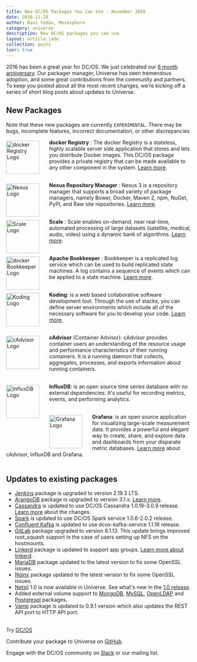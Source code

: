 ```yaml
---
title: New DC/OS Packages You Can Use - November 2016
date: 2016-11-28
author: Ravi Yadav, Mesosphere
category: universe
description: New DC/OS packages you can use
layout: article.jade
collection: posts
lunr: true
---
```


2016 has been a great year for DC/OS. We just celebrated our [6 month anniversary](https://dcos.io/blog/2016/dc-os-our-first-six-months/index.html). Our packager manager, Universe has seen tremendous adoption, and some great contributions from the community and partners. To keep you posted about all the most recent changes, we’re kicking off a series of short blog posts about updates to Universe.

## New Packages

Note that these new packages are currently `EXPERIMENTAL`. There may be bugs, incomplete features, incorrect documentation, or other discrepancies

<img style="float: left;margin-right: 27px;margin-top: 4px;" width="90" height="90" src="/assets/images/blog/2016-11-03_registry-logo.png" alt="docker Registry Logo"/> **docker Registry** : The docker Registry is a stateless, highly scalable server side application that stores and lets you distribute Docker images. This DC/OS package provides a private registry that can be made available to any other component in the system. [Learn more](https://github.com/dcos/examples/tree/master/1.8/registry).
<br/><br/>

<img style="float: left;margin-right: 27px;margin-top: 4px;" width="90" height="90" src="/assets/images/blog/2016-11-24_nexus_logo.png" alt="Nexus Logo"/> **Nexus Repository Manager** : Nexus 3 is a repository manager that supports a broad variety of package managers, namely Bower, Docker, Maven 2, npm, NuGet, PyPI, and Raw site repositories. [Learn more](https://github.com/dcos/examples/tree/master/1.8/nexus).
<br/><br/>

<img style="float: left;margin-right: 27px;margin-top: 4px;" width="90" height="90" src="/assets/images/blog/2016-11-24_scale_logo.png" alt="Scale Logo"/> **Scale** : Scale enables on-demand, near real-time, automated processing of large datasets (satellite, medical, audio, video) using a dynamic bank of algorithms. [Learn more](https://github.com/dcos/examples/tree/master/1.8/scale).
<br/><br/>

<img style="float: left;margin-right: 27px;margin-top: 4px;" width="90" height="90" src="/assets/images/blog/2016-11-24_bookkeeper_logo.png" alt="docker Bookkeeper Logo"/> **Apache Bookkeeper** : Bookkeeper is a replicated log service which can be used to build replicated state machines. A log contains a sequence of events which can be applied to a state machine. [Learn more](https://github.com/dcos/examples/tree/master/1.8/bookkeeper).
<br/><br/>

<img style="float: left;margin-right: 27px;margin-top: 4px;" width="90" height="90" src="/assets/images/blog/2016-11-24_koding_logo.png" alt="Koding Logo"/> **Koding**: is a web based collaborative software development tool. Through the use of stacks, you can define server environments which include all of the necessary software for you to develop your code. [Learn more](https://github.com/dcos/examples/tree/master/1.8/koding).
<br/><br/>

<img style="float: left;margin-right: 27px;margin-top: 4px;" width="90" height="90" src="/assets/images/blog/2016-11-24_cadvisor-logo.png" alt="cAdvisor Logo"/> **cAdvisor** (Container Advisor): cAdvisor provides container users an understanding of the resource usage and performance characteristics of their running containers. It is a running daemon that collects, aggregates, processes, and exports information about running containers.
<br/><br/>

<img style="float: left;margin-right: 27px;margin-top: 4px;" width="90" height="90" src="/assets/images/blog/2016-11-24_influxdb-logo.png" alt="InfluxDB Logo"/> **InfluxDB**: is an open source time series database with no external dependencies. It's useful for recording metrics, events, and performing analytics.
<br/><br/>

<img style="float: left;margin-right: 27px;margin-top: 4px;" width="90" height="90" src="/assets/images/blog/2016-11-24_grafana-logo.png" alt="Grafana Logo"/> **Grafana**: is an open source application for visualizing large-scale measurement data. It provides a powerful and elegant way to create, share, and explore data and dashboards from your disparate metric databases. [Learn more](https://github.com/dcos/examples/tree/master/1.8/cadvisor-influxdb-grafana) about cAdvisor, InfluxDB and Grafana.
<br/><br/>

## Updates to existing packages

- [Jenkins](https://github.com/mesosphere/universe/pull/809) package is upgraded to version 2.19.3 LTS.
- [ArangoDB](https://github.com/mesosphere/universe/pull/837) package is upgraded to version 3.1.x. [Learn more](https://github.com/dcos/examples/tree/master/1.8/arangodb).
- [Cassandra](https://github.com/mesosphere/universe/pull/839) is updated to use DC/OS Cassandra 1.0.19-3.0.9 release. [Learn more](https://github.com/mesosphere/dcos-cassandra-service/releases) about the changes.
- [Spark](https://github.com/mesosphere/universe/pull/836) is updated to use DC/OS Spark service 1.0.6-2.0.2 release.
- [Confluent Kafka](https://github.com/mesosphere/universe/pull/795) is updated to use dcos-kafka-service 1.1.16 release.
- [GitLab](https://github.com/mesosphere/universe/pull/781) package upgraded to version 8.1.13. This update brings improved root_squash support in the case of users setting up NFS on the hostmounts.
- [Linkerd](https://github.com/mesosphere/universe/pull/763) package is updated to support app groups. [Learn more about linkerd](http://bit.ly/2dLhnkg).
- [MariaDB](https://github.com/mesosphere/universe/pull/732) package updated to the latest version to fix some OpenSSL issues.
- [Nginx](https://github.com/mesosphere/universe/pull/733) package updated to the latest version to fix some OpenSSL issues.
- [Netsil](https://github.com/mesosphere/universe/pull/727) 1.0 is now available in Universe. See what's new in the [1.0 release](https://github.com/netsil/docs/blob/master/docs/release-notes.md#100---09252016).
- Added external volume support to [MongoDB](https://github.com/mesosphere/universe/pull/767), [MySQL](https://github.com/mesosphere/universe/pull/768), [OpenLDAP](https://github.com/mesosphere/universe/pull/770) and [Postgresql](https://github.com/mesosphere/universe/pull/769) packages.
- [Vamp](https://github.com/mesosphere/universe/pull/804) package is updated to 0.9.1 version which also updates the REST API port to HTTP API port.
<br/><br/>

Try [DC/OS](https://dcos.io/get-started/)

Contribute your package to Universe on [GitHub](https://github.com/mesosphere/universe). 

Engage with the DC/OS community on [Slack](http://chat.dcos.io/) or our mailing list.
